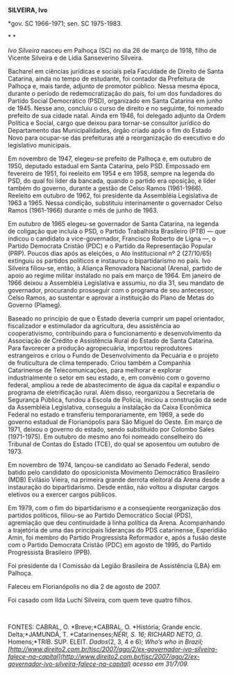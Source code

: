 **SILVEIRA, Ivo**

\*gov. SC 1966-1971; sen. SC 1975-1983.

* *

*Ivo Silveira* nasceu em Palhoça (SC) no dia 26 de março de 1918, filho
de Vicente Silveira e de Lídia Sanseverino Silveira.

Bacharel em ciências jurídicas e sociais pela Faculdade de Direito de
Santa Catarina, ainda no tempo de estudante, foi contador da Prefeitura
de Palhoça e, mais tarde, adjunto de promotor público. Nessa mesma
época, durante o período de redemocratização do país, foi um dos
fundadores do Partido Social Democrático (PSD), organizado em Santa
Catarina em junho de 1945. Nesse ano, concluiu o curso de direito e no
seguinte, foi nomeado prefeito de sua cidade natal. Ainda em 1946, foi
delegado adjunto da Ordem Política e Social, cargo que deixou para
tornar-se consultor jurídico do Departamento das Municipalidades, órgão
criado após o fim do Estado Novo para ocupar-se das prefeituras até a
reorganização do executivo e do legislativo municipais.

Em novembro de 1947, elegeu-se prefeito de Palhoça e, em outubro de
1950, deputado estadual em Santa Catarina, pelo PSD. Empossado em
fevereiro de 1951, foi reeleito em 1954 e em 1958, sempre na legenda do
PSD, do qual foi líder da bancada, quando o partido era oposição, e
líder também do governo, durante a gestão de Celso Ramos (1961-1966).
Reeleito em outubro de 1962, foi presidente da Assembléia Legislativa de
1963 a 1965. Nessa condição, substituiu interinamente o governador Celso
Ramos (1961-1966) durante o mês de junho de 1963.

Em outubro de 1965 elegeu-se governador de Santa Catarina, na legenda de
coligação que incluía o PSD, o Partido Trabalhista Brasileiro (PTB) —
que indicou o candidato a vice-governador, Francisco Roberto de Ligna —,
o Partido Democrata Cristão (PDC) e o Partido da Representação Popular
(PRP). Poucos dias após as eleições, o Ato Institucional nº 2 (27/10/65)
extinguiu os partidos políticos e instaurou o bipartidarismo no país.
Ivo Silveira filiou-se, então, à Aliança Renovadora Nacional (Arena),
partido de apoio ao regime militar instalado no país em março de 1964.
Em janeiro de 1966 deixou a Assembléia Legislativa e assumiu, no dia 31,
seu mandato de governador, procurando prosseguir com o programa de seu
antecessor, Celso Ramos, ao sustentar e aprovar a instituição do Plano
de Metas do Governo (Plameg).

Baseado no princípio de que o Estado deveria cumprir um papel
orientador, fiscalizador e estimulador da agricultura, deu assistência
ao cooperativismo, contribuindo para o funcionamento e desenvolvimento
da Associação de Crédito e Assistência Rural do Estado de Santa
Catarina. Para favorecer a produção agropecuária, importou reprodutores
estrangeiros e criou o Fundo de Desenvolvimento da Pecuária e o projeto
de fruticultura de clima temperado. Criou também a Companhia Catarinense
de Telecomunicações, para melhorar e explorar industrialmente o setor em
seu estado, e, em convênio com o governo federal, ampliou a rede de
abastecimento de água da capital e expandiu o programa de eletrificação
rural. Além disso, reorganizou a Secretaria de Segurança Pública, fundou
a Escola de Polícia, iniciou a construção da sede da Assembléia
Legislativa, conseguiu a instalação da Caixa Econômica Federal no estado
e transferiu temporariamente, em 1969, a sede do governo estadual de
Florianópolis para São Miguel do Oeste. Em março de 1971, deixou o
governo do estado, sendo substituído por Colombo Sales (1971-1975). Em
outubro do mesmo ano foi nomeado conselheiro do Tribunal de Contas do
Estado (TCE), do qual se aposentou um outubro de 1973.

Em novembro de 1974, lançou-se candidato ao Senado Federal, sendo batido
pelo candidato do oposicionista Movimento Democrático Brasileiro (MDB)
Evilásio Vieira, na primeira grande derrota eleitoral da Arena desde a
instauração do bipartidarismo. Desde então, não voltou a disputar cargos
eletivos ou a exercer cargos públicos.

Em 1979, com o fim do bipartidarismo e a conseqüente reorganização dos
partidos políticos, filiou-se ao Partido Democrático Social (PDS),
agremiação que deu continuidade à linha política da Arena. Acompanhando
a trajetória de uma das principais lideranças do PDS catarinense,
Esperidião Amin, foi membro do Partido Progressista Reformador e, após a
fusão deste com o Partido Democrata Cristão (PDC) em agosto de 1995, do
Partido Progressista Brasileiro (PPB).

Foi presidente da I Comissão da Legião Brasileira de Assistência (LBA)
em Palhoça.

Faleceu em Florianópolis no dia 2 de agosto de 2007.

Foi casado com Ilda Luchi Silveira, com quem teve quatro filhos.

 

FONTES: CABRAL, O. *Breve;*CABRAL, O. *História; Grande encic.
Delta;*JAMUNDÁ, T. *Catarinenses;*NÉRI, S. *16;* RICHARD NETO, G*.
Homens;*TRIB. SUP. ELEIT. *Dados*(2, 3, 4 e 6); *Who’s who in Brazil;
[http://www.direito2.com.br/tjsc/2007/ago/2/ex-governador-ivo-silveira-falece-na-capital](http://www.direito2.com.br/tjsc/2007/ago/2/ex-governador-ivo-silveira-falece-na-capital)
acesso em 31/7/09.*

 
